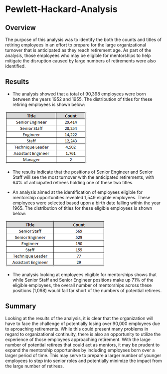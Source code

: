 # Pewlett-Hackard-Analysis

## Overview

The purpose of this analysis was to identify the both the counts and titles of retiring employees in an effort to prepare for the large organizational turnover that is anticipated as they reach retirement age. As part of the analysis, those employees who may be eligible for mentorships to help mitigate the disruption caused by large numbers of retirements were also identified.


## Results

* The analysis showed that a total of 90,398 employees were born between the years 1952 and 1955. The distribution of titles for these retiring employees is shown below:

![Retiring Employees By Title](https://github.com/bilfer21/Pewlett-Hackard-Analysis/blob/main/Retiring%20Employees%20by%20Title.PNG)

* The results indicate that the positions of Senior Engineer and Senior Staff will see the most turnover with the anticipated retirements, with 64% of anticipated retirees holding one of these two titles.


* An analysis aimed at the identification of employees eligible for mentorship opportunities revealed 1,549 eligible employees. These employees were selected based upon a birth date falling within the year 1965. The distribution of titles for these eligible employees is shown below:

![Employees Eligible for Mentorships](https://github.com/bilfer21/Pewlett-Hackard-Analysis/blob/main/Employees%20Eligible%20for%20Mentorships.PNG)

* The analysis looking at employees eligible for mentorships shows that while Senior Staff and Senior Engineer positions make up 71% of the eligible employees, the overall number of mentorships across these positions (1,098) would fall far short of the numbers of potential retirees.



## Summary

Looking at the results of the analysis, it is clear that the organization will have to face the challenge of potentially losing over 90,000 employees due to aproaching retirements. While this could present many problems in regard to organizational continuity, there is also an opportunity to utilize the experience of those employees approaching retirement. With the large number of potential retirees that could act as mentors, it may be prudent to expand the mentorship opportunites by including employees born over a larger period of time. This may serve to prepare a larger number of younger employees to step into senior roles and potentially minimize the impact from the large number of retirees.




